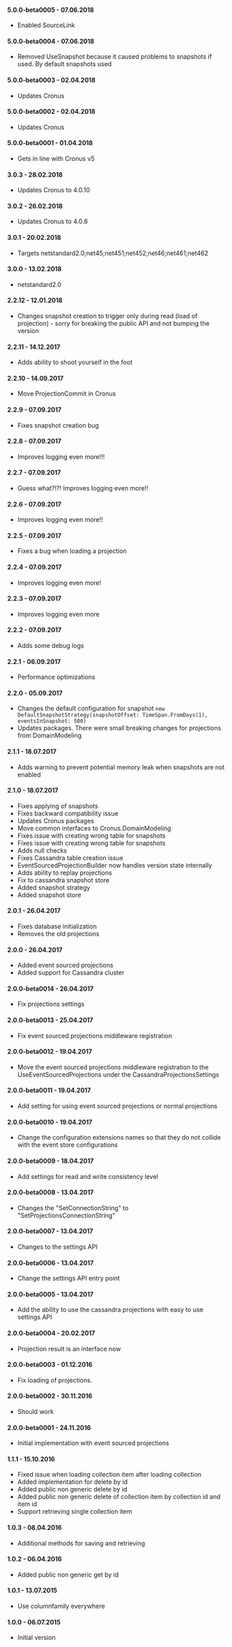 #### 5.0.0-beta0005 - 07.06.2018
* Enabled SourceLink

#### 5.0.0-beta0004 - 07.06.2018
* Removed UseSnapshot because it caused problems to snapshots if used. By default snapshots used 

#### 5.0.0-beta0003 - 02.04.2018
* Updates Cronus

#### 5.0.0-beta0002 - 02.04.2018
* Updates Cronus

#### 5.0.0-beta0001 - 01.04.2018
* Gets in line with Cronus v5

#### 3.0.3 - 28.02.2018
* Updates Cronus to 4.0.10

#### 3.0.2 - 26.02.2018
* Updates Cronus to 4.0.8

#### 3.0.1 - 20.02.2018
* Targets netstandard2.0;net45;net451;net452;net46;net461;net462

#### 3.0.0 - 13.02.2018
* netstandard2.0

#### 2.2.12 - 12.01.2018
* Changes snapshot creation to trigger only during read (load of projection) - sorry for breaking the public API and not bumping the version

#### 2.2.11 - 14.12.2017
* Adds ability to shoot yourself in the foot

#### 2.2.10 - 14.09.2017
* Move ProjectionCommit in Cronus

#### 2.2.9 - 07.09.2017
* Fixes snapshot creation bug

#### 2.2.8 - 07.09.2017
* Improves logging even more!!!

#### 2.2.7 - 07.09.2017
* Guess what?!?! Improves logging even more!!

#### 2.2.6 - 07.09.2017
* Improves logging even more!!

#### 2.2.5 - 07.09.2017
* Fixes a bug when loading a projection

#### 2.2.4 - 07.09.2017
* Improves logging even more!

#### 2.2.3 - 07.09.2017
* Improves logging even more

#### 2.2.2 - 07.09.2017
* Adds some debug logs

#### 2.2.1 - 06.09.2017
* Performance optimizations

#### 2.2.0 - 05.09.2017
* Changes the default configuration for snapshot `new DefaultSnapshotStrategy(snapshotOffset: TimeSpan.FromDays(1), eventsInSnapshot: 500)`
* Updates packages. There were small breaking changes for projections from DomainModeling

#### 2.1.1 - 18.07.2017
* Adds warning to prevent potential memory leak when snapshots are not enabled

#### 2.1.0 - 18.07.2017
* Fixes applying of snapshots
* Fixes backward compatibility issue
* Updates Cronus packages
* Move common interfaces to Cronus.DomainModeling
* Fixes issue with creating wrong table for snapshots
* Fixes issue with creating wrong table for snapshots
* Adds null checks
* Fixes Cassandra table creation issue
* EventSourcedProjectionBuilder now handles version state internally
* Adds ability to replay projections
* Fix to cassandra snapshot store
* Added snapshot strategy
* Added snapshot store

#### 2.0.1 - 26.04.2017
* Fixes database initialization
* Removes the old projections

#### 2.0.0 - 26.04.2017
* Added event sourced projections
* Added support for Cassandra cluster

#### 2.0.0-beta0014 - 26.04.2017
* Fix projections settings

#### 2.0.0-beta0013 - 25.04.2017
* Fix event sourced projections middleware registration

#### 2.0.0-beta0012 - 19.04.2017
* Move the event sourced projections middleware registration to the UseEventSourcedProjections under the CassandraProjectionsSettings

#### 2.0.0-beta0011 - 19.04.2017
* Add setting for using event sourced projections or normal projections

#### 2.0.0-beta0010 - 19.04.2017
* Change the configuration extensions names so that they do not collide with the event store configurations

#### 2.0.0-beta0009 - 18.04.2017
* Add settings for read and write consistency level

#### 2.0.0-beta0008 - 13.04.2017
* Changes the "SetConnectionString" to "SetProjectionsConnectionString"

#### 2.0.0-beta0007 - 13.04.2017
* Changes to the settings API

#### 2.0.0-beta0006 - 13.04.2017
* Change the settings API entry point

#### 2.0.0-beta0005 - 13.04.2017
* Add the ability to use the cassandra projections with easy to use settings API

#### 2.0.0-beta0004 - 20.02.2017
* Projection result is an interface now

#### 2.0.0-beta0003 - 01.12.2016
* Fix loading of projections.

#### 2.0.0-beta0002 - 30.11.2016
* Should work

#### 2.0.0-beta0001 - 24.11.2016
* Initial implementation with event sourced projections

#### 1.1.1 - 15.10.2016
* Fixed issue when loading collection item after loading collection
* Added implementation for delete by id
* Added public non generic delete by id
* Added public non generic delete of collection item by collection id and item id
* Support retrieving single collection item

#### 1.0.3 - 08.04.2016
* Additional methods for saving and retrieving

#### 1.0.2 - 06.04.2016
* Added public non generic get by id

#### 1.0.1 - 13.07.2015
* Use columnfamily everywhere

#### 1.0.0 - 06.07.2015
* Initial version
